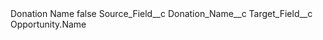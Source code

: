 <?xml version="1.0" encoding="UTF-8"?>
<CustomMetadata xmlns="http://soap.sforce.com/2006/04/metadata" xmlns:xsi="http://www.w3.org/2001/XMLSchema-instance" xmlns:xsd="http://www.w3.org/2001/XMLSchema">
    <label>Donation Name</label>
    <protected>false</protected>
    <values>
        <field>Source_Field__c</field>
        <value xsi:type="xsd:string">Donation_Name__c</value>
    </values>
    <values>
        <field>Target_Field__c</field>
        <value xsi:type="xsd:string">Opportunity.Name</value>
    </values>
</CustomMetadata>
